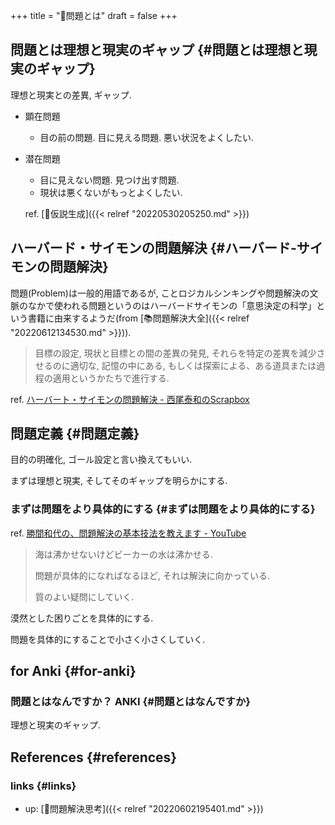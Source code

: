 +++
title = "📝問題とは"
draft = false
+++

## 問題とは理想と現実のギャップ {#問題とは理想と現実のギャップ}

理想と現実との差異, ギャップ.

-   顕在問題
    -   目の前の問題. 目に見える問題. 悪い状況をよくしたい.
-   潜在問題

    -   目に見えない問題. 見つけ出す問題.
    -   現状は悪くないがもっとよくしたい.

    ref. [📝仮説生成]({{< relref "20220530205250.md" >}})


## ハーバード・サイモンの問題解決 {#ハーバード-サイモンの問題解決}

問題(Problem)は一般的用語であるが, ことロジカルシンキングや問題解決の文脈のなかで使われる問題というのはハーバードサイモンの「意思決定の科学」という書籍に由来するようだ(from [📚問題解決大全]({{< relref "20220612134530.md" >}})).

> 目標の設定, 現状と目標との間の差異の発見, それらを特定の差異を減少させるのに適切な, 記憶の中にある, もしくは探索による、ある道具または過程の適用というかたちで進行する.

ref. [ハーバート・サイモンの問題解決 - 西尾泰和のScrapbox](https://scrapbox.io/nishio/%E3%83%8F%E3%83%BC%E3%83%90%E3%83%BC%E3%83%88%E3%83%BB%E3%82%B5%E3%82%A4%E3%83%A2%E3%83%B3%E3%81%AE%E5%95%8F%E9%A1%8C%E8%A7%A3%E6%B1%BA)


## 問題定義 {#問題定義}

目的の明確化, ゴール設定と言い換えてもいい.

まずは理想と現実, そしてそのギャップを明らかにする.


### まずは問題をより具体的にする {#まずは問題をより具体的にする}

ref. [勝間和代の、問題解決の基本技法を教えます - YouTube](https://www.youtube.com/watch?v=nOU5LPDhWfs&t=17s)

> 海は沸かせないけどビーカーの水は沸かせる.
>
> 問題が具体的になればなるほど, それは解決に向かっている.
>
> 質のよい疑問にしていく.

漠然とした困りごとを具体的にする.

問題を具体的にすることで小さく小さくしていく.


## for Anki {#for-anki}


### 問題とはなんですか？ <span class="tag"><span class="ANKI">ANKI</span></span> {#問題とはなんですか}

理想と現実のギャップ.


## References {#references}


### links {#links}

-   up: [📁問題解決思考]({{< relref "20220602195401.md" >}})
